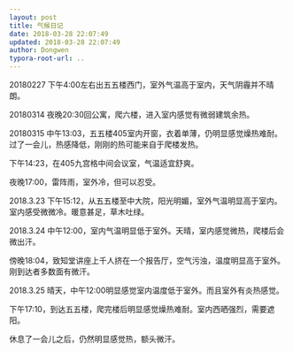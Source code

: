 ```yaml
---
layout: post
title: 气候日记
date: 2018-03-28 22:07:49
updated: 2018-03-28 22:07:49
author: Dongwen
typora-root-url: ..
---
```




20180227
下午4:00左右出五五楼西门，室外气温高于室内，天气阴霾并不晴朗。

20180314
夜晚20:30回公寓，爬六楼，进入室内感觉有微弱建筑余热。

20180315
中午13:03，五五楼405室内开窗，衣着单薄，仍明显感觉燥热难耐。过了一会儿，热感降低，刚刚的热可能来自于爬楼发热。

下午14:23，在405九宫格中间会议室，气温适宜舒爽。

夜晚17:00，雷阵雨，室外冷，但可以忍受。

2018.3.23
下午15:12，从五五楼至中大院，阳光明媚，室外气温明显高于室内。室内感受微微冷。暖意甚足，草木吐绿。

2018.3.24
中午12:00，室内气温明显低于室外。天晴，室内感觉微热，爬楼后会微出汗。

傍晚18:04，致知堂讲座上千人挤在一个报告厅，空气污浊，温度明显高于室外。刚到达者多数面有微汗。

2018.3.25
晴天，中午12:00明显感觉室内温度低于室外。而且室外有炎热感觉。

下午17:10，到达五五楼，爬完楼后明显感觉燥热难耐。室内西晒强烈，需要遮阳。

休息了一会儿之后，仍然明显感觉热，额头微汗。

